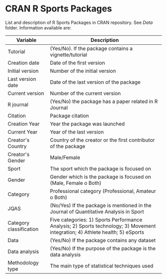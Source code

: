 # CRAN R Sports Packages

List and description of R Sports Packages in CRAN repository. See *Data* folder. Information available are:

|     Variable              | Description                                                                                                                       |
|---------------------------|-----------------------------------------------------------------------------------------------------------------------------------|
| Tutorial                  | (Yes/No). If the   package contains a vignette/tutorial                                                                           |
| Creation   date           | Date of the   first version                                                                                                       |
| Initial   version         | Number of the   initial version                                                                                                   |
| Last   version date       | Date of the last   version of the package                                                                                         |
| Current   version         | Number of the   current version                                                                                                   |
| R   journal               | (Yes/No) the   package has a paper related in R Journal                                                                           |
| Citation                  | Package citation                                                                                                                  |
| Creation   Year           | Year the package   was launched                                                                                                   |
| Current   Year            | Year of the last   version                                                                                                        |
| Creator's   Country       | Country of the   creator or the first contributor of the package                                                                  |
| Creator's   Gender        | Male/Female                                                                                                                       |
| Sport                     | The sport which   the package is focused on                                                                                       |
| Gender                    | Gender which is   the package is focused on (Male, Female o Both)                                                                 |
| Category                  | Professional   category (Professional, Amateur o Both)                                                                            |
| JQAS                      | (No/Yes) If the   package is mentioned in the Journal of Quantitative   Analysis in Sport                                         |
| Category   classification | Five categories:   1) Sports Performance Analysis;   2) Sports technology; 3) Movement integration; 4) Athlete health; 5) eSports |
| Data                      | (Yes/No) If the   package contains any dataset                                                                                    |
| Data   analysis           | (Yes/No) If the   purpose of the package is the data analysis                                                                     |
| Methodology   type        | The main type of   statistical techniques used                                                                                    |
